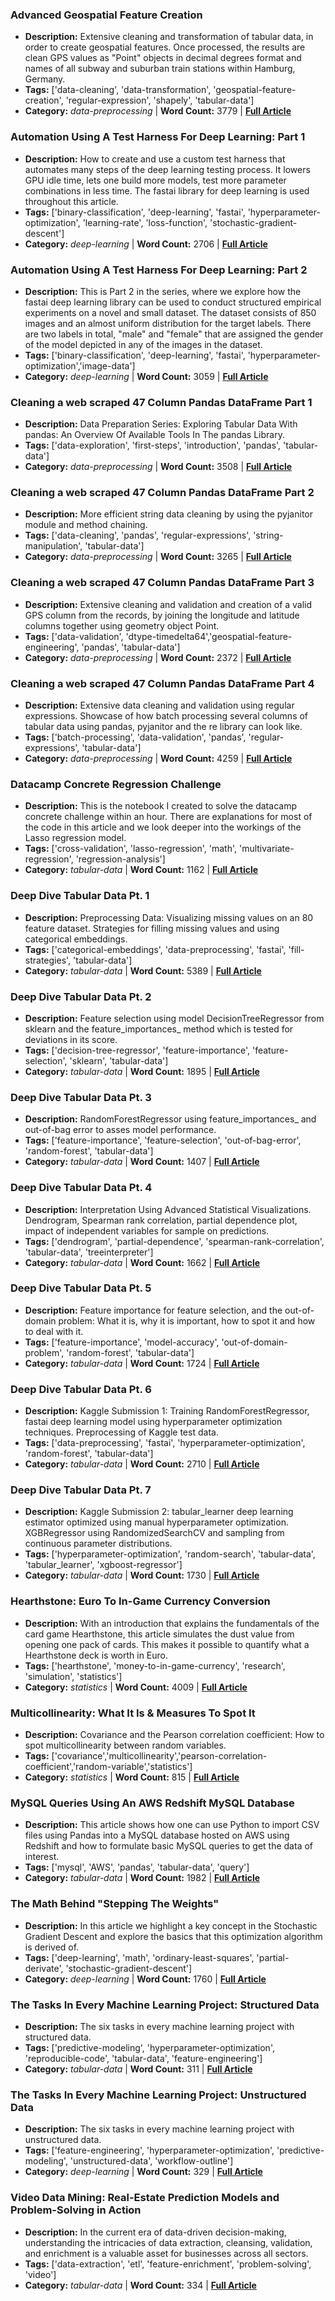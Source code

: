 ### Advanced Geospatial Feature Creation

- **Description:** Extensive cleaning and transformation of tabular data, in order to create geospatial features. Once processed, the results are clean GPS values as "Point" objects in decimal degrees format and names of all subway and suburban train stations within Hamburg, Germany.
- **Tags:** ['data-cleaning', 'data-transformation', 'geospatial-feature-creation', 'regular-expression', 'shapely', 'tabular-data']
- **Category:** _data-preprocessing_ | **Word Count:** 3779 | **[Full Article](https://deep-learning-mastery.com/projects/advanced-geospatial-feature-creation/)**

### Automation Using A Test Harness For Deep Learning: Part 1

- **Description:** How to create and use a custom test harness that automates many steps of the deep learning testing process. It lowers GPU idle time, lets one build more models, test more parameter combinations in less time. The fastai library for deep learning is used throughout this article.
- **Tags:** ['binary-classification', 'deep-learning', 'fastai', 'hyperparameter-optimization', 'learning-rate', 'loss-function', 'stochastic-gradient-descent']
- **Category:** _deep-learning_ | **Word Count:** 2706 | **[Full Article](https://deep-learning-mastery.com/projects/automation-using-a-test-harness-br-for-deep-learning-br-part-1/)**

### Automation Using A Test Harness For Deep Learning: Part 2

- **Description:** This is Part 2 in the series, where we explore how the fastai deep learning library can be used to conduct structured empirical experiments on a novel and small dataset. The dataset consists of 850 images and an almost uniform distribution for the target labels. There are two labels in total, "male" and "female" that are assigned the gender of the model depicted in any of the images in the dataset.
- **Tags:** ['binary-classification', 'deep-learning', 'fastai', 'hyperparameter-optimization','image-data']
- **Category:** _deep-learning_ | **Word Count:** 3059 | **[Full Article](https://deep-learning-mastery.com/projects/automation-using-a-test-harness-br-for-deep-learning-br-part-2/)**

### Cleaning a web scraped 47 Column Pandas DataFrame Part 1

- **Description:** Data Preparation Series: Exploring Tabular Data With pandas: An Overview Of Available Tools In The pandas Library.
- **Tags:** ['data-exploration', 'first-steps', 'introduction', 'pandas', 'tabular-data']
- **Category:** _data-preprocessing_ | **Word Count:** 3508 | **[Full Article](https://deep-learning-mastery.com/projects/cleaning-a-web-scraped-47-column-br-pandas-dataframe-br-part-1/)**

### Cleaning a web scraped 47 Column Pandas DataFrame Part 2

- **Description:** More efficient string data cleaning by using the pyjanitor module and method chaining.
- **Tags:** ['data-cleaning', 'pandas', 'regular-expressions', 'string-manipulation', 'tabular-data']
- **Category:** _data-preprocessing_ | **Word Count:** 3265 | **[Full Article](https://deep-learning-mastery.com/projects/cleaning-a-web-scraped-47-column-br-pandas-dataframe-br-part-2/)**

### Cleaning a web scraped 47 Column Pandas DataFrame Part 3

- **Description:** Extensive cleaning and validation and creation of a valid GPS column from the records, by joining the longitude and latitude columns together using geometry object Point.
- **Tags:** ['data-validation', 'dtype-timedelta64','geospatial-feature-engineering', 'pandas', 'tabular-data']
- **Category:** _data-preprocessing_ | **Word Count:** 2372 | **[Full Article](https://deep-learning-mastery.com/projects/cleaning-a-web-scraped-47-column-br-pandas-dataframe-br-part-3/)**

### Cleaning a web scraped 47 Column Pandas DataFrame Part 4

- **Description:** Extensive data cleaning and validation using regular expressions. Showcase of how batch processing several columns of tabular data using pandas, pyjanitor and the re library can look like.
- **Tags:** ['batch-processing', 'data-validation', 'pandas', 'regular-expressions', 'tabular-data']
- **Category:** _data-preprocessing_ | **Word Count:** 4259 | **[Full Article](https://deep-learning-mastery.com/projects/cleaning-a-web-scraped-47-column-br-pandas-dataframe-br-part-4/)**

### Datacamp Concrete Regression Challenge

- **Description:** This is the notebook I created to solve the datacamp concrete challenge within an hour. There are explanations for most of the code in this article and we look deeper into the workings of the Lasso regression model.
- **Tags:** ['cross-validation', 'lasso-regression', 'math', 'multivariate-regression', 'regression-analysis']
- **Category:** _tabular-data_ | **Word Count:** 1162 | **[Full Article](https://deep-learning-mastery.com/projects/datacamp-concrete-regression-challenge/)**

### Deep Dive Tabular Data Pt. 1

- **Description:** Preprocessing Data: Visualizing missing values on an 80 feature dataset. Strategies for filling missing values and using categorical embeddings.
- **Tags:** ['categorical-embeddings', 'data-preprocessing', 'fastai', 'fill-strategies', 'tabular-data']
- **Category:** _tabular-data_ | **Word Count:** 5389 | **[Full Article](https://deep-learning-mastery.com/projects/deep-dive-tabular-data-pt-1/)**

### Deep Dive Tabular Data Pt. 2

- **Description:** Feature selection using model DecisionTreeRegressor from sklearn and the feature_importances_ method which is tested for deviations in its score.
- **Tags:** ['decision-tree-regressor', 'feature-importance', 'feature-selection', 'sklearn', 'tabular-data']
- **Category:** _tabular-data_ | **Word Count:** 1895 | **[Full Article](https://deep-learning-mastery.com/projects/deep-dive-tabular-data-pt-2/)**

### Deep Dive Tabular Data Pt. 3

- **Description:** RandomForestRegressor using feature_importances_ and out-of-bag error to asses model performance.
- **Tags:** ['feature-importance', 'feature-selection', 'out-of-bag-error', 'random-forest', 'tabular-data']
- **Category:** _tabular-data_ | **Word Count:** 1407 | **[Full Article](https://deep-learning-mastery.com/projects/deep-dive-tabular-data-pt-3/)**

### Deep Dive Tabular Data Pt. 4

- **Description:** Interpretation Using Advanced Statistical Visualizations. Dendrogram, Spearman rank correlation, partial dependence plot, impact of independent variables for sample on predictions.
- **Tags:** ['dendrogram', 'partial-dependence', 'spearman-rank-correlation', 'tabular-data', 'treeinterpreter']
- **Category:** _tabular-data_ | **Word Count:** 1662 | **[Full Article](https://deep-learning-mastery.com/projects/deep-dive-tabular-data-pt-4/)**

### Deep Dive Tabular Data Pt. 5

- **Description:** Feature importance for feature selection, and the out-of-domain problem: What it is, why it is important, how to spot it and how to deal with it.
- **Tags:** ['feature-importance', 'model-accuracy', 'out-of-domain-problem', 'random-forest', 'tabular-data']
- **Category:** _tabular-data_ | **Word Count:** 1724 | **[Full Article](https://deep-learning-mastery.com/projects/deep-dive-tabular-data-pt-5/)**

### Deep Dive Tabular Data Pt. 6

- **Description:** Kaggle Submission 1: Training RandomForestRegressor, fastai deep learning model using hyperparameter optimization techniques. Preprocessing of Kaggle test data.
- **Tags:** ['data-preprocessing', 'fastai', 'hyperparameter-optimization', 'random-forest', 'tabular-data']
- **Category:** _tabular-data_ | **Word Count:** 2710 | **[Full Article](https://deep-learning-mastery.com/projects/deep-dive-tabular-data-pt-6/)**

### Deep Dive Tabular Data Pt. 7

- **Description:** Kaggle Submission 2: tabular_learner deep learning estimator optimized using manual hyperparameter optimization. XGBRegressor using RandomizedSearchCV and sampling from continuous parameter distributions.
- **Tags:** ['hyperparameter-optimization', 'random-search', 'tabular-data', 'tabular_learner', 'xgboost-regressor']
- **Category:** _tabular-data_ | **Word Count:** 1730 | **[Full Article](https://deep-learning-mastery.com/projects/deep-dive-tabular-data-pt-7/)**

### Hearthstone: Euro To In-Game Currency Conversion

- **Description:** With an introduction that explains the fundamentals of the card game Hearthstone, this article simulates the dust value from opening one pack of cards. This makes it possible to quantify what a Hearthstone deck is worth in Euro.
- **Tags:** ['hearthstone', 'money-to-in-game-currency', 'research', 'simulation', 'statistics']
- **Category:** _statistics_ | **Word Count:** 4009 | **[Full Article](https://deep-learning-mastery.com/projects/hearthstone-euro-to-in-game-currency-conversion/)**

### Multicollinearity: What It Is & Measures To Spot It

- **Description:** Covariance and the Pearson correlation coefficient: How to spot multicollinearity between random variables.
- **Tags:** ['covariance','multicollinearity','pearson-correlation-coefficient','random-variable','statistics']
- **Category:** _statistics_ | **Word Count:** 815 | **[Full Article](https://deep-learning-mastery.com/projects/multicolinearity-what-it-is-measures-to-spot-it/)**

### MySQL Queries Using An AWS Redshift MySQL Database

- **Description:** This article shows how one can use Python to import CSV files using Pandas into a MySQL database hosted on AWS using Redshift and how to formulate basic MySQL queries to get the data of interest.
- **Tags:** ['mysql', 'AWS', 'pandas', 'tabular-data', 'query']
- **Category:** _tabular-data_ | **Word Count:** 1982 | **[Full Article](https://deep-learning-mastery.com/projects/mysql-queries-using-an-aws-redshift-mysql-database/)**

### The Math Behind "Stepping The Weights"

- **Description:** In this article we highlight a key concept in the Stochastic Gradient Descent and explore the basics that this optimization algorithm is derived of.
- **Tags:** ['deep-learning', 'math', 'ordinary-least-squares', 'partial-derivate', 'stochastic-gradient-descent']
- **Category:** _deep-learning_ | **Word Count:** 1760 | **[Full Article](https://deep-learning-mastery.com/projects/the-math-behind-br-stepping-the-weights/)**

### The Tasks In Every Machine Learning Project: Structured Data

- **Description:** The six tasks in every machine learning project with structured data.
- **Tags:** ['predictive-modeling', 'hyperparameter-optimization', 'reproducible-code', 'tabular-data', 'feature-engineering']
- **Category:** _tabular-data_ | **Word Count:** 311 | **[Full Article](https://deep-learning-mastery.com/projects/the-tasks-in-every-machine-learning-project-br-tabular-data/)**

### The Tasks In Every Machine Learning Project: Unstructured Data

- **Description:** The six tasks in every machine learning project with unstructured data.
- **Tags:** ['feature-engineering', 'hyperparameter-optimization', 'predictive-modeling', 'unstructured-data', 'workflow-outline']
- **Category:** _deep-learning_ | **Word Count:** 329 | **[Full Article](https://deep-learning-mastery.com/projects/the-tasks-in-every-machine-learning-project-br-unstructured-data/)**

### Video Data Mining: Real-Estate Prediction Models and Problem-Solving in Action

- **Description:** In the current era of data-driven decision-making, understanding the intricacies of data extraction, cleansing, validation, and enrichment is a valuable asset for businesses across all sectors.
- **Tags:** ['data-extraction', 'etl', 'feature-enrichment', 'problem-solving', 'video']
- **Category:** _tabular-data_ | **Word Count:** 334 | **[Full Article](https://deep-learning-mastery.com/projects/video-data-mining-real-estate-prediction-models-and-problem-solving-in-action/)**

